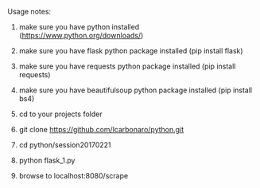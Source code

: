 Usage notes:

1. make sure you have python installed (https://www.python.org/downloads/)

2. make sure you have flask python package installed (pip install flask)

3. make sure you have requests python package installed (pip install requests)

4. make sure you have beautifulsoup python package installed (pip install bs4)

5. cd to your projects folder

6. git clone https://github.com/lcarbonaro/python.git

7. cd python/session20170221

8. python flask_1.py

9. browse to localhost:8080/scrape
